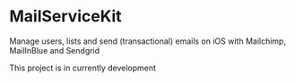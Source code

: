# MailServiceKit
Manage users, lists and send (transactional) emails on iOS with Mailchimp, MailInBlue and Sendgrid

This project is in currently development
